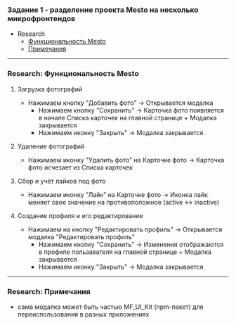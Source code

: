 ### Задание 1 - разделение проекта Mesto на несколько микрофронтендов
- Research
  - [Функциональность Mesto](#01-00-functional-requirements)
  - [Примечания](#01-00-notes)

---

### <p id="01-00-functional-requirements">Research: Функциональность Mesto</p>

1. Загрузка фотографий
    - Нажимаем кнопку "Добавить фото" -> Открывается модалка
        - Нажимаем кнопку "Сохранить" -> Карточка фото появляется в начале Списка карточек на главной странице + Модалка закрывается
        - Нажимаем иконку "Закрыть" -> Модалка закрывается

2. Удаление фотографий
    - Нажимаем иконку "Удалить фото" на Карточке фото -> Карточка фото исчезает из Списка карточек

3. Сбор и учёт лайков под фото
    - Нажимаем иконку "Лайк" на Карточке фото -> Иконка лайк меняет свое значение на противоположное (active <-> inactive)

4. Создание профиля и его редактирование
    - Нажимаем на кнопку "Редактировать профиль" -> Открывается модалка "Редактировать профиль"
        - Нажимаем кнопку "Сохранить" -> Изменения отображаются в профиле пользавателя на главной странице + Модалка закрывается
        - Нажимаем иконку "Закрыть" -> Модалка закрывается

---

### <p id="01-00-notes">Research: Примечания</p>
- сама модалка может быть частью MF_UI_Kit (npm-пакет) для переиспользования в разных приложениях
